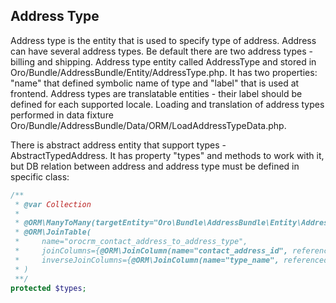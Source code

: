 Address Type
------------

Address type is the entity that is used to specify type of address. Address can have several address types.
Be default there are two address types - billing and shipping. Address type entity called AddressType
and stored in Oro/Bundle/AddressBundle/Entity/AddressType.php. It has two properties:
"name" that defined symbolic name of type and "label" that is used at frontend.
Address types are translatable entities - their label should be defined for each supported locale.
Loading and translation of address types performed in data fixture
Oro/Bundle/AddressBundle/Data/ORM/LoadAddressTypeData.php.

There is abstract address entity that support types - AbstractTypedAddress.
It has property "types" and methods to work with it, but DB relation between address and address type
must be defined in specific class:

``` php
/**
 * @var Collection
 *
 * @ORM\ManyToMany(targetEntity="Oro\Bundle\AddressBundle\Entity\AddressType")
 * @ORM\JoinTable(
 *     name="orocrm_contact_address_to_address_type",
 *     joinColumns={@ORM\JoinColumn(name="contact_address_id", referencedColumnName="id")},
 *     inverseJoinColumns={@ORM\JoinColumn(name="type_name", referencedColumnName="name")}
 * )
 **/
protected $types;
```
